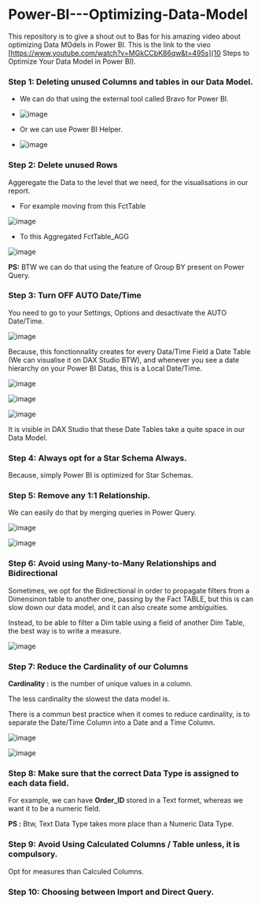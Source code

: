 # Power-BI---Optimizing-Data-Model

This repository is to give a shout out to Bas for his amazing video about optimizing Data MOdels in Power BI.
This is the link to the vieo [https://www.youtube.com/watch?v=MGkCCbK86qw&t=495s](10 Steps to Optimize Your Data Model in Power BI).

### Step 1: Deleting unused Columns and tables in our Data Model.

- We can do that using the external tool called Bravo for Power BI.
  
- ![image](https://github.com/user-attachments/assets/6e72e960-b7d8-4549-b938-9bf2dc6e5ef0)

- Or we can use Power BI Helper.

- ![image](https://github.com/user-attachments/assets/c77454ce-a3d1-4bad-9116-5deca4d1958f)


### Step 2: Delete unused Rows

Aggeregate the Data to the level that we need, for the visualisations in our report.

- For example moving from this FctTable

![image](https://github.com/user-attachments/assets/1d153ca8-4354-4a52-9709-a11666524804)

- To this Aggregated FctTable_AGG

![image](https://github.com/user-attachments/assets/21a104e4-c260-4e74-a1f7-3687145889ae)


**PS:** BTW we can do that using the feature of Group BY present on Power Query.

### Step 3: Turn OFF AUTO Date/Time

You need to go to your Settings, Options and desactivate the AUTO Date/Time.

![image](https://github.com/user-attachments/assets/29b3d14f-d7b5-4ecf-8011-8d64c05e7d2e)


Because, this fonctionnality creates for every Data/Time Field a Date Table (We can visualise it on DAX Studio BTW), and whenever you see a date hierarchy on your Power BI Datas, this is a Local Date/Time.

![image](https://github.com/user-attachments/assets/37fce684-02fa-4903-b2ef-bb0f85635cd2)


![image](https://github.com/user-attachments/assets/59e40de1-2c96-4454-9b27-9633a6903e5c)


![image](https://github.com/user-attachments/assets/0f0dc787-33ae-400c-83e7-61299c9c923b)

It is visible in DAX Studio that these Date Tables take a quite space in our Data Model.


### Step 4: Always opt for a Star Schema Always.

Because, simply Power BI is optimized for Star Schemas.


### Step 5: Remove any 1:1 Relationship.

We can easily do that by merging queries in Power Query.

![image](https://github.com/user-attachments/assets/1c2fc049-f83f-4c26-9cb0-39aa99d0a4d9)

![image](https://github.com/user-attachments/assets/ae74b582-4e04-4cb1-9f7d-28d40b62a086)


### Step 6: Avoid using Many-to-Many Relationships and Bidirectional

Sometimes, we opt for the Bidirectional in order to propagate filters from a Dimensinon table to another one, passing by the Fact TABLE, but this is can slow down our data model, and it can also create some ambiguities.

Instead, to be able to filter a Dim table using a field of another Dim Table, the best way is to write a measure.

![image](https://github.com/user-attachments/assets/1b7b14f1-9aa7-4324-aa31-a470c645a438)


### Step 7: Reduce the Cardinality of our Columns

**Cardinality :** is the number of unique values in a column.

The less cardinality the slowest the data model is.

There is a commun best practice when it comes to reduce cardinality, is to separate the Date/Time Column into a Date and a Time Column.


![image](https://github.com/user-attachments/assets/530b5210-bee7-47dd-8608-e83501e0c03b)


![image](https://github.com/user-attachments/assets/97dd3b5a-647f-4857-8b38-3fdaae46e40a)


### Step 8: Make sure that the correct Data Type is assigned to each data field.

For example, we can have **Order_ID** stored in a Text formet, whereas we want it to be a numeric field.

**PS :** Btw, Text Data Type takes more place than a Numeric Data Type.


### Step 9: Avoid Using Calculated Columns / Table unless, it is compulsory.

Opt for measures than Calculed Columns.

### Step 10: Choosing between Import and Direct Query.










































